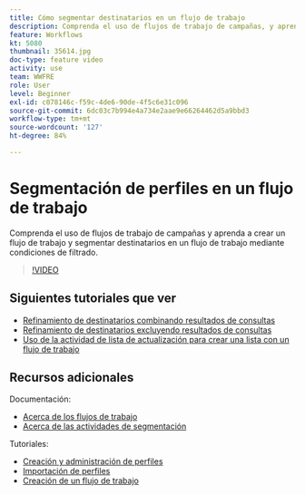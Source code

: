 ```yaml
---
title: Cómo segmentar destinatarios en un flujo de trabajo
description: Comprenda el uso de flujos de trabajo de campañas, y aprenda a crear un flujo de trabajo y segmentar destinatarios en un flujo de trabajo mediante condiciones de filtrado.
feature: Workflows
kt: 5080
thumbnail: 35614.jpg
doc-type: feature video
activity: use
team: WWFRE
role: User
level: Beginner
exl-id: c078146c-f59c-4de6-90de-4f5c6e31c096
source-git-commit: 6dc03c7b994e4a734e2aae9e66264462d5a9bbd3
workflow-type: tm+mt
source-wordcount: '127'
ht-degree: 84%

---
```


# Segmentación de perfiles en un flujo de trabajo

Comprenda el uso de flujos de trabajo de campañas y aprenda a crear un flujo de trabajo y segmentar destinatarios en un flujo de trabajo mediante condiciones de filtrado.

>[!VIDEO](https://video.tv.adobe.com/v/35614?quality=12)

## Siguientes tutoriales que ver

* [Refinamiento de destinatarios combinando resultados de consultas](/help/automating-with-workflows/refining-targets-by-combining-query-results.md)
* [Refinamiento de destinatarios excluyendo resultados de consultas](/help/automating-with-workflows/refining-targets-by-excluding-query-results.md)
* [Uso de la actividad de lista de actualización para crear una lista con un flujo de trabajo](/help/automating-with-workflows/using-the-update-list-activity.md)

## Recursos adicionales

Documentación:

* [Acerca de los flujos de trabajo](https://experienceleague.adobe.com/docs/campaign-classic/using/automating-with-workflows/introduction/about-workflows.html?lang=en)
* [Acerca de las actividades de segmentación](https://experienceleague.adobe.com/docs/campaign-classic/using/automating-with-workflows/targeting-activities/about-targeting-activities.html)

Tutoriales:

* [Creación y administración de perfiles](/help/profile-management/create-and-manage-profiles.md)
* [Importación de perfiles](/help/data-management/importing-profiles.md)
* [Creación de un flujo de trabajo](https://experienceleague.adobe.com/docs/campaign-classic-learn/tutorials/automating-with-workflows/creating-a-workflow.html?lang=es)
